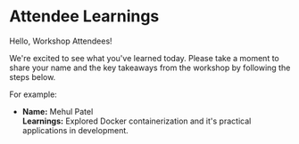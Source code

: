 # Attendee Learnings

Hello, Workshop Attendees!

We're excited to see what you've learned today. Please take a moment to share your name and the key takeaways from the workshop by following the steps below.

For example:
   
   - **Name:** Mehul Patel <br>
     **Learnings:** Explored Docker containerization and it's practical applications in development.
